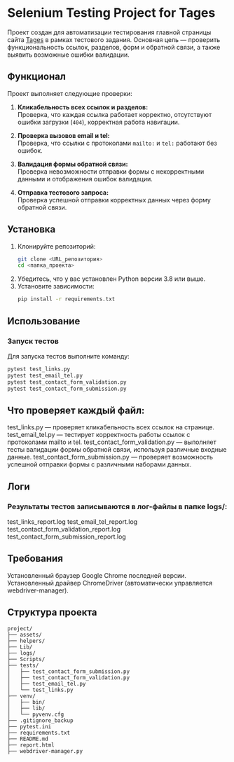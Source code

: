 # Selenium Testing Project for Tages

Проект создан для автоматизации тестирования главной страницы сайта [Tages](https://tages.ru/) в рамках тестового задания. Основная цель — проверить функциональность ссылок, разделов, форм и обратной связи, а также выявить возможные ошибки валидации.

## Функционал

Проект выполняет следующие проверки:

1. **Кликабельность всех ссылок и разделов:**  
   Проверка, что каждая ссылка работает корректно, отсутствуют ошибки загрузки (`404`), корректная работа навигации.

2. **Проверка вызовов email и tel:**  
   Проверка, что ссылки с протоколами `mailto:` и `tel:` работают без ошибок.

3. **Валидация формы обратной связи:**  
   Проверка невозможности отправки формы с некорректными данными и отображения ошибок валидации.

4. **Отправка тестового запроса:**  
   Проверка успешной отправки корректных данных через форму обратной связи.

## Установка

1. Клонируйте репозиторий:
    ```bash
    git clone <URL_репозитория>
    cd <папка_проекта>
    ```
2. Убедитесь, что у вас установлен Python версии 3.8 или выше.
3. Установите зависимости:
    ```bash
    pip install -r requirements.txt
    ```

## Использование

### Запуск тестов

Для запуска тестов выполните команду:
```bash
pytest test_links.py
pytest test_email_tel.py
pytest test_contact_form_validation.py
pytest test_contact_form_submission.py
```

## Что проверяет каждый файл:
test_links.py — проверяет кликабельность всех ссылок на странице.
test_email_tel.py — тестирует корректность работы ссылок с протоколами mailto и tel.
test_contact_form_validation.py — выполняет тесты валидации формы обратной связи, используя различные входные данные.
test_contact_form_submission.py — проверяет возможность успешной отправки формы с различными наборами данных.

## Логи
### Результаты тестов записываются в лог-файлы в папке logs/:

test_links_report.log
test_email_tel_report.log
test_contact_form_validation_report.log
test_contact_form_submission_report.log


## Требования
Установленный браузер Google Chrome последней версии.
Установленный драйвер ChromeDriver (автоматически управляется webdriver-manager).

## Структура проекта

```  
project/
├── assets/
├── helpers/
├── Lib/
├── logs/
├── Scripts/
├── tests/
│   ├── test_contact_form_submission.py
│   ├── test_contact_form_validation.py
│   ├── test_email_tel.py
│   └── test_links.py
├── venv/
│   ├── bin/
│   ├── lib/
│   └── pyvenv.cfg
├── .gitignore_backup
├── pytest.ini
├── requirements.txt
├── README.md
├── report.html
├── webdriver-manager.py



